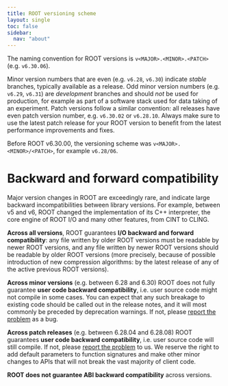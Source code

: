 ```yaml
---
title: ROOT versioning scheme 
layout: single
toc: false
sidebar:
  nav: "about"
---
```


The naming convention for ROOT versions is `v<MAJOR>.<MINOR>.<PATCH>` (e.g. `v6.30.06`).

Minor version numbers that are even (e.g. `v6.28`, `v6.30`) indicate *stable* branches, typically available as a release. Odd minor version numbers (e.g. `v6.29`, `v6.31`) are *development* branches and should *not* be used for production, for example as part of a software stack used for data taking of an experiment. 
Patch versions follow a similar convention: all releases have even patch version number, e.g. `v6.30.02` or `v6.28.10`. Always make sure to use the latest patch release for your ROOT version to benefit from the latest performance improvements and fixes.

Before ROOT v6.30.00, the versioning scheme was `v<MAJOR>.<MINOR>/<PATCH>`, for example `v6.28/06`.

# Backward and forward compatibility

Major version changes in ROOT are exceedingly rare, and indicate large backward incompatibilities between library versions. For example, between v5 and v6, ROOT changed the implementation of its C++ interpreter, the core engine of ROOT I/O and many other features, from CINT to CLING.

**Across all versions**, ROOT guarantees **I/O backward and forward compatibility**: any file written by older ROOT versions must be readable by newer ROOT versions, and any file written by newer ROOT versions should be readable by older ROOT versions (more precisely, because of possible introduction of new compression algorithms: by the latest release of any of the active previous ROOT versions).

**Across minor versions** (e.g. between 6.28 and 6.30) ROOT does not fully guarantee **user code backward compatibility**, i.e. user source code might not compile in some cases. You can expect that any such breakage to existing code should be called out in the release notes, and it will most commonly be preceded by deprecation warnings. If not, please [report the problem](https://github.com/root-project/root/issues/new/choose) as a bug.

**Across patch releases** (e.g. between 6.28.04 and 6.28.08) ROOT guarantees **user code backward compatibility**, i.e. user source code will still compile. If not, please [report the problem](https://github.com/root-project/root/issues/new/choose) to us. We reserve the right to add default parameters to function signatures and make other minor changes to APIs that will not break the vast majority of client code.

**ROOT does not guarantee ABI backward compatibility** across versions.
